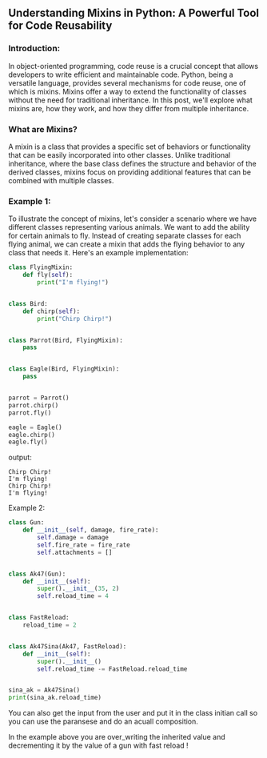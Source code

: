## Understanding Mixins in Python: A Powerful Tool for Code Reusability

### Introduction:

In object-oriented programming, code reuse is a crucial concept that allows developers to write efficient and
maintainable code. Python, being a versatile language, provides several mechanisms for code reuse, one of which is
mixins. Mixins offer a way to extend the functionality of classes without the need for traditional inheritance. In this
post, we'll explore what mixins are, how they work, and how they differ from multiple inheritance.

### What are Mixins?

A mixin is a class that provides a specific set of behaviors or functionality that can be easily incorporated into other
classes. Unlike traditional inheritance, where the base class defines the structure and behavior of the derived classes,
mixins focus on providing additional features that can be combined with multiple classes.

### Example 1:

To illustrate the concept of mixins, let's consider a scenario where we have different classes representing various
animals. We want to add the ability for certain animals to fly. Instead of creating separate classes for each flying
animal, we can create a mixin that adds the flying behavior to any class that needs it. Here's an example
implementation:

```Python
class FlyingMixin:
    def fly(self):
        print("I'm flying!")


class Bird:
    def chirp(self):
        print("Chirp Chirp!")


class Parrot(Bird, FlyingMixin):
    pass


class Eagle(Bird, FlyingMixin):
    pass


parrot = Parrot()
parrot.chirp()
parrot.fly()

eagle = Eagle()
eagle.chirp()
eagle.fly()
```

output:

```text
Chirp Chirp!
I'm flying!
Chirp Chirp!
I'm flying!
```

Example 2:

```Python
class Gun:
    def __init__(self, damage, fire_rate):
        self.damage = damage
        self.fire_rate = fire_rate
        self.attachments = []


class Ak47(Gun):
    def __init__(self):
        super().__init__(35, 2)
        self.reload_time = 4


class FastReload:
    reload_time = 2


class Ak47Sina(Ak47, FastReload):
    def __init__(self):
        super().__init__()
        self.reload_time -= FastReload.reload_time


sina_ak = Ak47Sina()
print(sina_ak.reload_time)
```

You can also get the input from the user and put it in the class initian call so you can use the paransese and do an acuall composition.




In the example above you are over_writing the inherited value and decrementing it by the value of a gun with fast reload !
